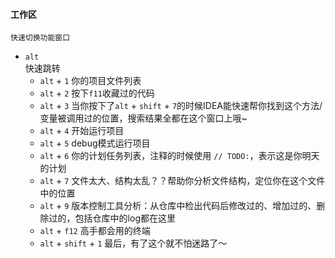 #### 工作区
    快速切换功能窗口

* `alt`  
快速跳转
    * `alt` + `1`   你的项目文件列表
    * `alt` + `2`   按下`f11`收藏过的代码
    * `alt` + `3`   当你按下了`alt` + `shift` + `7`的时候IDEA能快速帮你找到这个方法/变量被调用过的位置，搜索结果全都在这个窗口上哦~
    * `alt` + `4`   开始运行项目
    * `alt` + `5`   debug模式运行项目
    * `alt` + `6`   你的计划任务列表，注释的时候使用 `// TODO:`，表示这是你明天的计划
    * `alt` + `7`   文件太大、结构太乱？？帮助你分析文件结构，定位你在这个文件中的位置
    * `alt` + `9`   版本控制工具分析：从仓库中检出代码后修改过的、增加过的、删除过的，包括仓库中的log都在这里
    * `alt` + `f12` 高手都会用的终端
    * `alt` + `shift` + `1` 最后，有了这个就不怕迷路了～